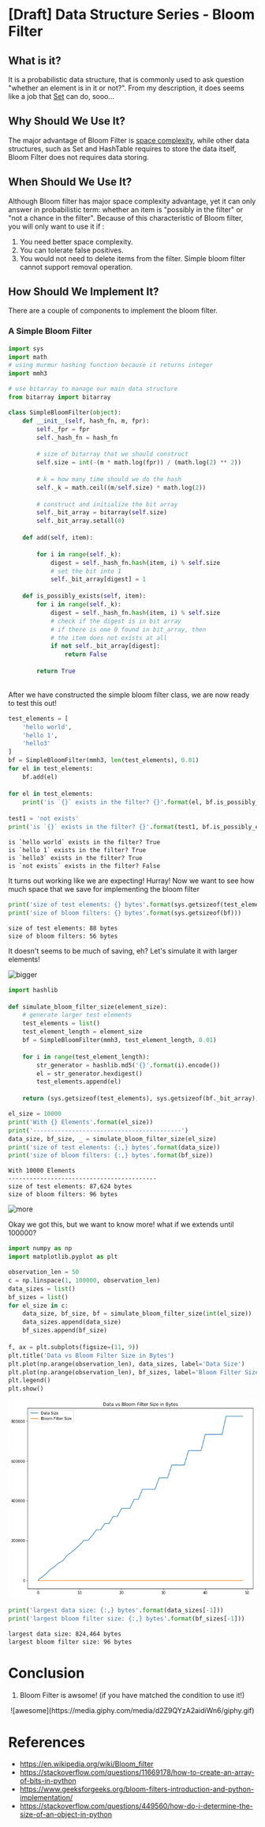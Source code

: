 
# [Draft] Data Structure Series - Bloom Filter

## What is it?
It is a probabilistic data structure, that is commonly used to ask question "whether an element is in it or not?". From my description, it does seems like a job that [Set](https://brilliant.org/wiki/sets-adt/) can do, sooo...

## Why Should We Use It?
The major advantage of Bloom Filter is [space complexity](https://www.cs.northwestern.edu/academics/courses/311/html/space-complexity.html), while other data structures, such as Set and HashTable requires to store the data itself, Bloom Filter does not requires data storing. 

## When Should We Use It?
Although Bloom filter has major space complexity advantage, yet it can only answer in probabilistic term: whether an item is "possibly in the filter" or "not a chance in the filter". Because of this characteristic of Bloom filter, you will only want to use it if :
1. You need better space complexity.
2. You can tolerate false positives.
3. You would not need to delete items from the filter. Simple bloom filter cannot support removal operation.

## How Should We Implement It?
There are a couple of components to implement the bloom filter.

### A Simple Bloom Filter


```python
import sys
import math
# using murmur hashing function because it returns integer
import mmh3
```


```python
# use bitarray to manage our main data structure
from bitarray import bitarray
```


```python
class SimpleBloomFilter(object):
    def __init__(self, hash_fn, m, fpr):
        self._fpr = fpr
        self._hash_fn = hash_fn
        
        # size of bitarray that we should construct
        self.size = int(-(m * math.log(fpr)) / (math.log(2) ** 2))
        
        # k = how many time should we do the hash
        self._k = math.ceil((m/self.size) * math.log(2))
        
        # construct and initialize the bit array
        self._bit_array = bitarray(self.size)
        self._bit_array.setall(0)
        
    def add(self, item):

        for i in range(self._k):
            digest = self._hash_fn.hash(item, i) % self.size
            # set the bit into 1
            self._bit_array[digest] = 1
    
    def is_possibly_exists(self, item):
        for i in range(self._k):
            digest = self._hash_fn.hash(item, i) % self.size
            # check if the digest is in bit array
            # if there is one 0 found in bit_array, then
            # the item does not exists at all
            if not self._bit_array[digest]:
                return False
            
        return True
    
```

After we have constructed the simple bloom filter class, we are now ready to test this out!


```python
test_elements = [
    'hello world',
    'hello 1',
    'hello3'
]
bf = SimpleBloomFilter(mmh3, len(test_elements), 0.01)
for el in test_elements:
    bf.add(el)
    
for el in test_elements:
    print('is `{}` exists in the filter? {}'.format(el, bf.is_possibly_exists(el)))

test1 = 'not exists'
print('is `{}` exists in the filter? {}'.format(test1, bf.is_possibly_exists(test1)))
```

    is `hello world` exists in the filter? True
    is `hello 1` exists in the filter? True
    is `hello3` exists in the filter? True
    is `not exists` exists in the filter? False


It turns out working like we are expecting! Hurray! Now we want to see how much space that we save for implementing the bloom filter


```python
print('size of test elements: {} bytes'.format(sys.getsizeof(test_elements)))
print('size of bloom filters: {} bytes'.format(sys.getsizeof(bf)))
```

    size of test elements: 88 bytes
    size of bloom filters: 56 bytes


It doesn't seems to be much of saving, eh? Let's simulate it with larger elements!


![bigger](https://media.giphy.com/media/12TZXEURLhb7fG/giphy.gif)


```python
import hashlib

def simulate_bloom_filter_size(element_size):
    # generate larger test elements
    test_elements = list()
    test_element_length = element_size
    bf = SimpleBloomFilter(mmh3, test_element_length, 0.01)

    for i in range(test_element_length):
        str_generator = hashlib.md5('{}'.format(i).encode())
        el = str_generator.hexdigest()
        test_elements.append(el)
    
    return (sys.getsizeof(test_elements), sys.getsizeof(bf._bit_array), bf)
```


```python
el_size = 10000
print('With {} Elements'.format(el_size))
print('------------------------------------------')
data_size, bf_size, _ = simulate_bloom_filter_size(el_size)
print('size of test elements: {:,} bytes'.format(data_size))
print('size of bloom filters: {:,} bytes'.format(bf_size))
```

    With 10000 Elements
    ------------------------------------------
    size of test elements: 87,624 bytes
    size of bloom filters: 96 bytes


![more](https://media.giphy.com/media/l1IY1i4qQ6pwSw5dC/giphy.gif)


Okay we got this, but we want to know more! what if we extends until 100000?


```python
import numpy as np
import matplotlib.pyplot as plt
```


```python
observation_len = 50
c = np.linspace(1, 100000, observation_len)
data_sizes = list()
bf_sizes = list()
for el_size in c:
    data_size, bf_size, bf = simulate_bloom_filter_size(int(el_size))
    data_sizes.append(data_size)
    bf_sizes.append(bf_size)

f, ax = plt.subplots(figsize=(11, 9))
plt.title('Data vs Bloom Filter Size in Bytes')
plt.plot(np.arange(observation_len), data_sizes, label='Data Size')
plt.plot(np.arange(observation_len), bf_sizes, label='Bloom Filter Size')
plt.legend()
plt.show()
```


![png](output_14_0.png)



```python
print('largest data size: {:,} bytes'.format(data_sizes[-1]))
print('largest bloom filter size: {:,} bytes'.format(bf_sizes[-1]))
```

    largest data size: 824,464 bytes
    largest bloom filter size: 96 bytes


# Conclusion
1. Bloom Filter is awsome! (if you have matched the condition to use it!)

<center>
![awesome](https://media.giphy.com/media/d2Z9QYzA2aidiWn6/giphy.gif)
</center>

# References
- https://en.wikipedia.org/wiki/Bloom_filter
- https://stackoverflow.com/questions/11669178/how-to-create-an-array-of-bits-in-python
- https://www.geeksforgeeks.org/bloom-filters-introduction-and-python-implementation/
- https://stackoverflow.com/questions/449560/how-do-i-determine-the-size-of-an-object-in-python
